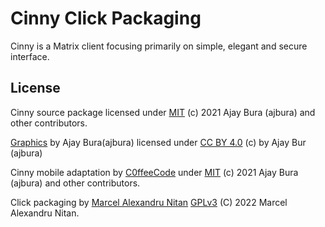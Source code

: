 # Cinny Click Packaging

Cinny is a Matrix client focusing primarily on simple, elegant and secure interface.

## License

Cinny source package licensed under [MIT](https://github.com/ajbura/cinny/blob/dev/LICENSE) (c) 2021 Ajay Bura (ajbura) and other contributors.

[Graphics](/svg/) by Ajay Bura(ajbura) licensed under [CC BY 4.0](https://creativecommons.org/licenses/by/4.0/)  (c) by Ajay Bur (ajbura)

Cinny mobile adaptation by [C0ffeeCode](https://github.com/C0ffeeCode/cinny/commits/adapt-mobile-width) under [MIT](https://github.com/ajbura/cinny/blob/dev/LICENSE) (c) 2021 Ajay Bura (ajbura) and other contributors.

Click packaging by [Marcel Alexandru Nitan](https://github.com/nitanmarcel/cinny-click-packaging) [GPLv3](https://github.com/nitanmarcel/cinny-click-packaging/blob/dev/LICENSE) (C) 2022  Marcel Alexandru Nitan.

